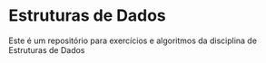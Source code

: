 # Estruturas de Dados
 Este é um repositório para exercícios e algoritmos da disciplina de Estruturas de Dados
